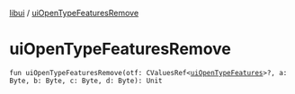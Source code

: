 [libui](README.md) / [uiOpenTypeFeaturesRemove](ui-open-type-features-remove.md)

# uiOpenTypeFeaturesRemove

`fun uiOpenTypeFeaturesRemove(otf: CValuesRef<`[`uiOpenTypeFeatures`](ui-open-type-features.md)`>?, a: Byte, b: Byte, c: Byte, d: Byte): Unit`
